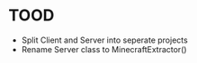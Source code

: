 # TOOD
- Split Client and Server into seperate projects
- Rename Server class to MinecraftExtractor()